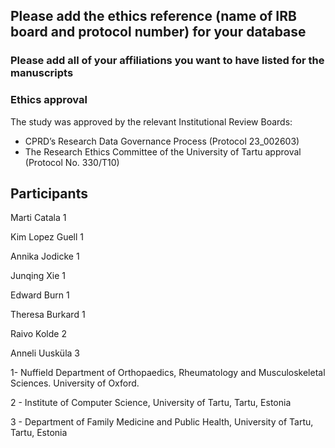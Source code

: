 ## Please add the ethics reference (name of IRB board and protocol number) for your database

### Please add all of your affiliations you want to have listed for the manuscripts

### Ethics approval
The study was approved by the relevant Institutional Review Boards: 
- CPRD’s Research Data Governance Process (Protocol 23_002603)
- The Research Ethics Committee of the University of Tartu approval (Protocol No. 330/T10)

## Participants

Marti Catala 1

Kim Lopez Guell 1

Annika Jodicke 1

Junqing Xie 1

Edward Burn 1

Theresa Burkard 1

Raivo Kolde 2

Anneli Uusküla 3

1- Nuffield Department of Orthopaedics, Rheumatology and Musculoskeletal Sciences. University of Oxford.

2 - Institute of Computer Science, University of Tartu, Tartu, Estonia

3 - Department of Family Medicine and Public Health, University of Tartu, Tartu, Estonia




